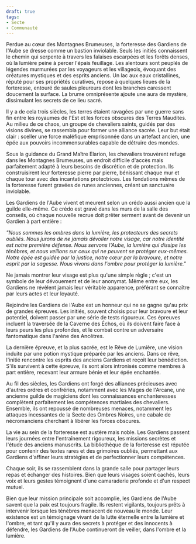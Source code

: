 ```yaml
---
draft: true
tags:
- Secte
- Communauté
---
```


Perdue au cœur des Montagnes Brumeuses, la forteresse des Gardiens de l'Aube se dresse comme un bastion inviolable. Seuls les initiés connaissent le chemin qui serpente à travers les falaises escarpées et les forêts denses, où la lumière peine à percer l'épais feuillage. Les alentours sont peuplés de légendes murmurées par les voyageurs et les villageois, évoquant des créatures mystiques et des esprits anciens. Un lac aux eaux cristallines, réputé pour ses propriétés curatives, repose à quelques lieues de la forteresse, entouré de saules pleureurs dont les branches caressent doucement la surface. La brume omniprésente ajoute une aura de mystère, dissimulant les secrets de ce lieu sacré.

Il y a de cela trois siècles, les terres étaient ravagées par une guerre sans fin entre les royaumes de l'Est et les forces obscures des Terres Maudites. Au milieu de ce chaos, un groupe de chevaliers saints, guidés par des visions divines, se rassembla pour former une alliance sacrée. Leur but était clair : sceller une force maléfique emprisonnée dans un artefact ancien, une épée aux pouvoirs incommensurables capable de détruire des mondes.

Sous la guidance du Grand Maître Elarion, les chevaliers trouvèrent refuge dans les Montagnes Brumeuses, un endroit difficile d'accès mais parfaitement adapté à leurs besoins de discrétion et de protection. Ils construisirent leur forteresse pierre par pierre, bénissant chaque mur et chaque tour avec des incantations protectrices. Les fondations mêmes de la forteresse furent gravées de runes anciennes, créant un sanctuaire inviolable.

Les Gardiens de l'Aube vivent et meurent selon un crédo aussi ancien que la guilde elle-même. Ce crédo est gravé dans les murs de la salle des conseils, où chaque nouvelle recrue doit prêter serment avant de devenir un Gardien à part entière :

*"Nous sommes les ombres dans la lumière, les protecteurs des secrets oubliés. Nous jurons de ne jamais dévoiler notre visage, car notre identité est notre première défense. Nous servons l'Aube, la lumière qui dissipe les ténèbres, et nous veillons sur ceux qui ne peuvent se protéger eux-mêmes. Notre épée est guidée par la justice, notre cœur par la bravoure, et notre esprit par la sagesse. Nous vivons dans l'ombre pour protéger la lumière."*

Ne jamais montrer leur visage est plus qu'une simple règle ; c'est un symbole de leur dévouement et de leur anonymat. Même entre eux, les Gardiens ne révèlent jamais leur véritable apparence, préférant se connaître par leurs actes et leur loyauté.

Rejoindre les Gardiens de l'Aube est un honneur qui ne se gagne qu'au prix de grandes épreuves. Les initiés, souvent choisis pour leur bravoure et leur potentiel, doivent passer par une série de tests rigoureux. Ces épreuves incluent la traversée de la Caverne des Échos, où ils doivent faire face à leurs peurs les plus profondes, et le combat contre un adversaire fantomatique dans l'arène des Ancêtres.

La dernière épreuve, et la plus sacrée, est le Rêve de Lumière, une vision induite par une potion mystique préparée par les anciens. Dans ce rêve, l'initié rencontre les esprits des anciens Gardiens et reçoit leur bénédiction. S'ils survivent à cette épreuve, ils sont alors intronisés comme membres à part entière, recevant leur armure bénie et leur épée enchantée.

Au fil des siècles, les Gardiens ont forgé des alliances précieuses avec d'autres ordres et confréries, notamment avec les Mages de l'Arcane, une ancienne guilde de magiciens dont les connaissances enchanteresses complètent parfaitement les compétences martiales des chevaliers. Ensemble, ils ont repoussé de nombreuses menaces, notamment les attaques incessantes de la Secte des Ombres Noires, une cabale de nécromanciens cherchant à libérer les forces obscures.

La vie au sein de la forteresse est austère mais noble. Les Gardiens passent leurs journées entre l'entraînement rigoureux, les missions secrètes et l'étude des anciens manuscrits. La bibliothèque de la forteresse est réputée pour contenir des textes rares et des grimoires oubliés, permettant aux Gardiens d'affiner leurs stratégies et de perfectionner leurs compétences.

Chaque soir, ils se rassemblent dans la grande salle pour partager leurs repas et échanger des histoires. Bien que leurs visages soient cachés, leurs voix et leurs gestes témoignent d'une camaraderie profonde et d'un respect mutuel.

Bien que leur mission principale soit accomplie, les Gardiens de l'Aube savent que la paix est toujours fragile. Ils restent vigilants, toujours prêts à intervenir lorsque les ténèbres menacent de nouveau le monde. Leur existence est un témoignage vivant de la lutte éternelle entre la lumière et l'ombre, et tant qu'il y aura des secrets à protéger et des innocents à défendre, les Gardiens de l'Aube continueront de veiller, dans l'ombre et la lumière.